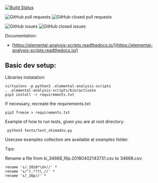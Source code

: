 [![Build Status](https://travis-ci.org/thiagogomesverissimo/elemental-analysis-scripts.svg?branch=master)](https://travis-ci.org/thiagogomesverissimo/elemental-analysis-scripts)

![GitHub pull requests](https://img.shields.io/github/issues-pr-raw/thiagogomesverissimo/elemental-analysis-scripts.svg) 
![GitHub closed pull requests](https://img.shields.io/github/issues-pr-closed-raw/thiagogomesverissimo/elemental-analysis-scripts.svg)

![GitHub issues](https://img.shields.io/github/issues/thiagogomesverissimo/elemental-analysis-scripts.svg) 
![GitHub closed issues](https://img.shields.io/github/issues-closed/thiagogomesverissimo/elemental-analysis-scripts.svg)

Documentation:

  - [https://elemental-analysis-scripts.readthedocs.io/](https://elemental-analysis-scripts.readthedocs.io/)

## Basic dev setup:

Libraries instalation:

    virtualenv -p python3 .elemental-analysis-scripts 
    . .elemental-analysis-scripts/bin/activate
    pip3 install -r requirements.txt

If necessary, recreate the requirements.txt:

    pip3 freeze > requirements.txt

Example of how to run tests, given you are at root directory:

     python3 tests/test_shimadzu.py

Usecase examples collection are available at *examples* folder.

Tips:

Rename a file from ki_34668_16p.20180402143731.csv to 34668.csv:

    rename 's/.2018*\d+//' *
    rename 's/^(.*?)\_//' *
    rename 's/_16p//' *



